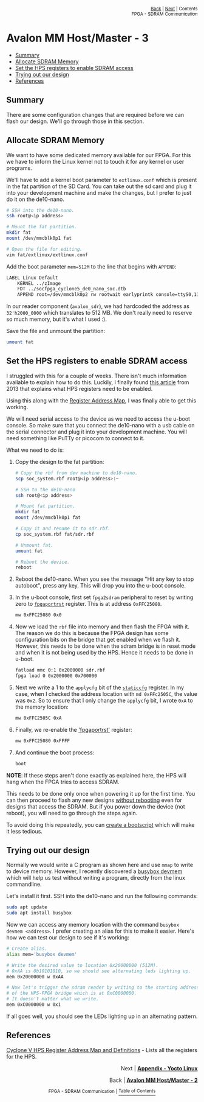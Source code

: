 <p align="right"><sup><a href="FPGA-SDRAM-Communication_-Avalon-MM-Host-Master-Component-Part-2.md">Back</a> | <a href="Yocto-Linux.md">Next</a> | </sup><a href="../README.md#fpga---sdram-communication"><sup>Contents</sup></a>
<br/>
<sup>FPGA - SDRAM Communication</sup></p>

# Avalon MM Host/Master - 3

<!-- START doctoc generated TOC please keep comment here to allow auto update -->
<!-- DON'T EDIT THIS SECTION, INSTEAD RE-RUN doctoc TO UPDATE -->

- [Summary](#summary)
- [Allocate SDRAM Memory](#allocate-sdram-memory)
- [Set the HPS registers to enable SDRAM access](#set-the-hps-registers-to-enable-sdram-access)
- [Trying out our design](#trying-out-our-design)
- [References](#references)

<!-- END doctoc generated TOC please keep comment here to allow auto update -->

## Summary

There are some configuration changes that are required before we can flash our design. We'll go through those in this section.

## Allocate SDRAM Memory

We want to have some dedicated memory available for our FPGA. For this we have to inform the Linux kernel not to touch it for any kernel or user programs.

We'll have to add a kernel boot parameter to `extlinux.conf` which is present in the fat partition of the SD Card. You can take out the sd card and plug it into your development machine and make the changes, but I prefer to just do it on the de10-nano.

```bash
# SSH into the de10-nano.
ssh root@<ip address>

# Mount the fat partition.
mkdir fat
mount /dev/mmcblk0p1 fat

# Open the file for editing.
vim fat/extlinux/extlinux.conf
```

Add the boot parameter `mem=512M` to the line that begins with `APPEND`:

```bash
LABEL Linux Default
    KERNEL ../zImage
    FDT ../socfpga_cyclone5_de0_nano_soc.dtb
    APPEND root=/dev/mmcblk0p2 rw rootwait earlyprintk console=ttyS0,115200n8 net.ifnames=0 mem=512M
```

In our reader component (`avalon_sdr`), we had hardcoded the address as `32'h2000_0000` which translates to 512 MB. We don't really need to reserve so much memory, but it's what I used :).

Save the file and unmount the partition:

```bash
umount fat
```

## Set the HPS registers to enable SDRAM access

I struggled with this for a couple of weeks. There isn't much information available to explain how to do this. Luckily, I finally found [this article](https://support.criticallink.com/redmine/projects/mityarm-5cs/wiki/Important_Note_about_FPGAHPS_SDRAM_Bridge) from 2013 that explains what HPS registers need to be enabled.

Using this along with the [Register Address Map](https://www.intel.com/content/www/us/en/programmable/hps/cyclone-v/hps.html#sfo1411577376106.html), I was finally able to get this working.

We will need serial access to the device as we need to access the u-boot console. So make sure that you connect the de10-nano with a usb cable on the serial connector and plug it into your development machine. You will need something like PuTTy or picocom to connect to it.

What we need to do is:

1. Copy the design to the fat partition:

   ```bash
   # Copy the rbf from dev machine to de10-nano.
   scp soc_system.rbf root@<ip address>:~

   # SSH to the de10-nano
   ssh root@<ip address>

   # Mount fat partition.
   mkdir fat
   mount /dev/mmcblk0p1 fat

   # Copy it and rename it to sdr.rbf.
   cp soc_system.rbf fat/sdr.rbf

   # Unmount fat.
   umount fat

   # Reboot the device.
   reboot
   ```

2. Reboot the de10-nano. When you see the message "Hit any key to stop autoboot", press any key. This will drop you into the u-boot console.

3. In the u-boot console, first set `fpga2sdram` peripheral to reset by writing zero to [`fpgaportrst`](https://www.intel.com/content/www/us/en/programmable/hps/cyclone-v/hps.html#sfo1411577376106.html) register. This is at address `0xFFC25080`.

   ```bash
   mw 0xFFC25080 0x0
   ```

4. Now we load the `rbf` file into memory and then flash the FPGA with it. The reason we do this is because the FPGA design has some configuration bits on the bridge that get enabled when we flash it. However, this needs to be done when the sdram bridge is in reset mode and when it is not being used by the HPS. Hence it needs to be done in u-boot.

   ```bash
   fatload mmc 0:1 0x2000000 sdr.rbf
   fpga load 0 0x2000000 0x700000
   ```

5. Next we write a 1 to the `applycfg` bit of the [`staticcfg`](https://www.intel.com/content/www/us/en/programmable/hps/cyclone-v/hps.html#sfo1411577374877.html) register. In my case, when I checked the address location with `md 0xFFc2505C`, the value was `0x2`. So to ensure that I only change the `applycfg` bit, I wrote `0xA` to the memory location:

   ```bash
   mw 0xFFC2505C 0xA
   ```

6. Finally, we re-enable the ['fpgaportrst'](https://www.intel.com/content/www/us/en/programmable/hps/cyclone-v/hps.html#sfo1411577376106.html) register:

   ```bash
   mw 0xFFC25080 0xFFFF
   ```

7. And continue the boot process:

   ```bash
   boot
   ```

**NOTE**: If these steps aren't done exactly as explained here, the HPS will hang when the FPGA tries to access SDRAM.

This needs to be done only once when powering it up for the first time. You can then proceed to flash any new designs [without rebooting](./Flash-FPGA-from-HPS-running-Linux.md) even for designs that access the SDRAM. But if you power down the device (not reboot), you will need to go through the steps again.

To avoid doing this repeatedly, you can [create a bootscript](./Creating-a-Bootscript.md) which will make it less tedious.

## Trying out our design

Normally we would write a C program as shown here and use `mmap` to write to device memory. However, I recently discovered a [busybox devmem](https://github.com/brgl/busybox/blob/master/miscutils/devmem.c) which will help us test without writing a program, directly from the linux commandline.

Let's install it first. SSH into the de10-nano and run the following commands:

```bash
sudo apt update
sudo apt install busybox
```

Now we can access any memory location with the command `busybox devmem <address>`. I prefer creating an alias for this to make it easier. Here's how we can test our design to see if it's working:

```bash
# Create alias.
alias mem='busybox devmem'

# Write the desired value to location 0x20000000 (512M).
# 0xAA is 0b10101010, so we should see alternating leds lighting up.
mem 0x20000000 w 0xAA

# Now let's trigger the sdram reader by writing to the starting address
# of the HPS-FPGA bridge which is at 0xC0000000.
# It doesn't matter what we write.
mem 0xC0000000 w 0x1
```

If all goes well, you should see the LEDs lighting up in an alternating pattern.

## References

[Cyclone V HPS Register Address Map and Definitions](https://www.intel.com/content/www/us/en/programmable/hps/cyclone-v/hps.html#sfo1411577376106.html) - Lists all the registers for the HPS.

<p align="right">Next | <b><a href="Yocto-Linux.md">Appendix - Yocto Linux</a></b>
<br/>
<p align="right">Back | <b><a href="FPGA-SDRAM-Communication_-Avalon-MM-Host-Master-Component-Part-2.md">Avalon MM Host/Master - 2</a></p>
</b><p align="center"><sup>FPGA - SDRAM Communication | </sup><a href="../README.md#fpga---sdram-communication"><sup>Table of Contents</sup></a></p>
